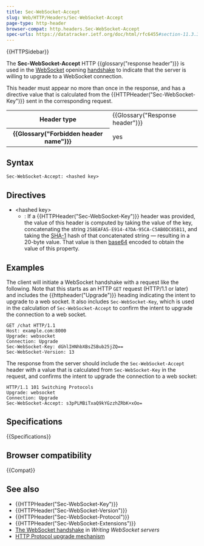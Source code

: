 ```yaml
---
title: Sec-WebSocket-Accept
slug: Web/HTTP/Headers/Sec-WebSocket-Accept
page-type: http-header
browser-compat: http.headers.Sec-WebSocket-Accept
spec-urls: https://datatracker.ietf.org/doc/html/rfc6455#section-11.3.3
---
```


{{HTTPSidebar}}

The **Sec-WebSocket-Accept** HTTP {{glossary("response header")}} is used in the [WebSocket](/en-US/docs/Web/API/WebSockets_API) opening [handshake](/en-US/docs/Web/API/WebSockets_API/Writing_WebSocket_servers#the_websocket_handshake) to indicate that the server is willing to upgrade to a WebSocket connection.

This header must appear no more than once in the response, and has a directive value that is calculated from the {{HTTPHeader("Sec-WebSocket-Key")}} sent in the corresponding request.

<table class="properties">
  <tbody>
    <tr>
      <th scope="row">Header type</th>
      <td>{{Glossary("Response header")}}</td>
    </tr>
    <tr>
      <th scope="row">{{Glossary("Forbidden header name")}}</th>
      <td>yes</td>
    </tr>
  </tbody>
</table>

## Syntax

```http
Sec-WebSocket-Accept: <hashed key>
```

## Directives

- \<hashed key>
  - : If a {{HTTPHeader("Sec-WebSocket-Key")}} header was provided, the value of this header is computed by taking the value of the key, concatenating the string `258EAFA5-E914-47DA-95CA-C5AB0DC85B11`, and taking the [SHA-1](https://en.wikipedia.org/wiki/SHA-1) hash of that concatenated string — resulting in a 20-byte value.
    That value is then [base64](/en-US/docs/Glossary/Base64) encoded to obtain the value of this property.

## Examples

The client will initiate a WebSocket handshake with a request like the following.
Note that this starts as an HTTP `GET` request (HTTP/1.1 or later) and includes the {{httpheader("Upgrade")}} heading indicating the intent to upgrade to a web socket.
It also includes `Sec-WebSocket-Key`, which is used in the calculation of `Sec-WebSocket-Accept` to confirm the intent to upgrade the connection to a web socket.

```http
GET /chat HTTP/1.1
Host: example.com:8000
Upgrade: websocket
Connection: Upgrade
Sec-WebSocket-Key: dGhlIHNhbXBsZSBub25jZQ==
Sec-WebSocket-Version: 13
```

The response from the server should include the `Sec-WebSocket-Accept` header with a value that is calculated from `Sec-WebSocket-Key` in the request, and confirms the intent to upgrade the connection to a web socket:

```http
HTTP/1.1 101 Switching Protocols
Upgrade: websocket
Connection: Upgrade
Sec-WebSocket-Accept: s3pPLMBiTxaQ9kYGzzhZRbK+xOo=
```

## Specifications

{{Specifications}}

## Browser compatibility

{{Compat}}

## See also

- {{HTTPHeader("Sec-WebSocket-Key")}}
- {{HTTPHeader("Sec-WebSocket-Version")}}
- {{HTTPHeader("Sec-WebSocket-Protocol")}}
- {{HTTPHeader("Sec-WebSocket-Extensions")}}
- [The WebSocket handshake](/en-US/docs/Web/API/WebSockets_API/Writing_WebSocket_servers#the_websocket_handshake) in _Writing WebSocket servers_
- [HTTP Protocol upgrade mechanism](/en-US/docs/Web/HTTP/Protocol_upgrade_mechanism)
